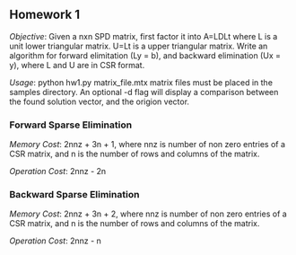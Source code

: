 ## Homework 1
*Objective*: Given a nxn SPD matrix, first factor it
into A=LDLt where L is a unit lower triangular matrix. U=Lt is a upper triangular matrix. Write an algorithm for forward elimitation (Ly = b), and backward elimination (Ux = y), where L and U are in CSR format.

*Usage*: python hw1.py matrix_file.mtx
matrix files must be placed in the samples directory. An optional -d flag will display a comparison between the found solution vector, and the origion vector.

### Forward Sparse Elimination
*Memory Cost*: 2nnz + 3n + 1, where nnz is number of non zero entries of a CSR matrix, and n is the number of rows and columns of the matrix.

*Operation Cost*: 2nnz - 2n

### Backward Sparse Elimination
*Memory Cost*: 2nnz + 3n + 2, where nnz is number of non zero entries of a CSR matrix, and n is the number of rows and columns of the matrix.

*Operation Cost*: 2nnz - n
